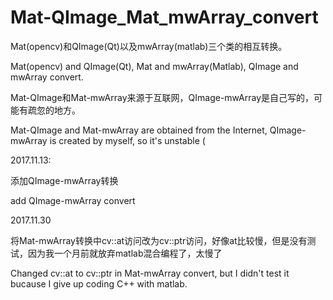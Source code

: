 # Mat-QImage_Mat_mwArray_convert

Mat(opencv)和QImage(Qt)以及mwArray(matlab)三个类的相互转换。

Mat(opencv) and QImage(Qt), Mat and mwArray(Matlab), QImage and mwArray convert.

Mat-QImage和Mat-mwArray来源于互联网，QImage-mwArray是自己写的，可能有疏忽的地方。

Mat-QImage and Mat-mwArray are obtained from the Internet, QImage-mwArray is created by myself, so it's unstable (

2017.11.13:

添加QImage-mwArray转换

add QImage-mwArray convert

2017.11.30

将Mat-mwArray转换中cv::at访问改为cv::ptr访问，好像at比较慢，但是没有测试，因为我一个月前就放弃matlab混合编程了，太慢了

Changed cv::at to cv::ptr in Mat-mwArray convert, but I didn't test it bucause I give up coding C++ with matlab.
